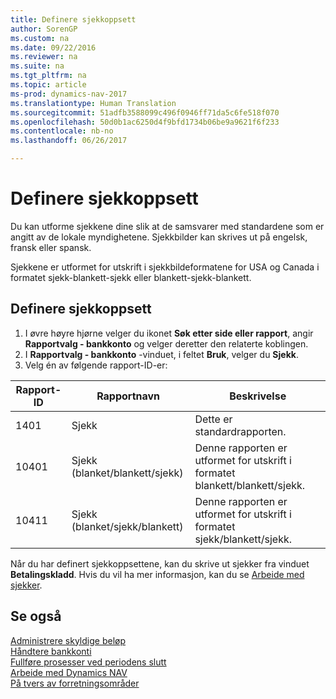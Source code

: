 ```yaml
---
title: Definere sjekkoppsett
author: SorenGP
ms.custom: na
ms.date: 09/22/2016
ms.reviewer: na
ms.suite: na
ms.tgt_pltfrm: na
ms.topic: article
ms-prod: dynamics-nav-2017
ms.translationtype: Human Translation
ms.sourcegitcommit: 51adfb3588099c496f0946ff71da5c6fe518f070
ms.openlocfilehash: 50d0b1ac6250d4f9bfd1734b06be9a9621f6f233
ms.contentlocale: nb-no
ms.lasthandoff: 06/26/2017

---
```


# <a name="how-to-define-check-layouts"></a>Definere sjekkoppsett

Du kan utforme sjekkene dine slik at de samsvarer med standardene som er angitt av de lokale myndighetene. Sjekkbilder kan skrives ut på engelsk, fransk eller spansk.

Sjekkene er utformet for utskrift i sjekkbildeformatene for USA og Canada i formatet sjekk-blankett-sjekk eller blankett-sjekk-blankett.

## <a name="to-define-check-layouts"></a>Definere sjekkoppsett
1. I øvre høyre hjørne velger du ikonet **Søk etter side eller rapport**, angir **Rapportvalg - bankkonto** og velger deretter den relaterte koblingen.
2. I **Rapportvalg - bankkonto** -vinduet, i feltet **Bruk**, velger du **Sjekk**.
3. Velg én av følgende rapport-ID-er:

| Rapport-ID   | Rapportnavn   | Beskrivelse |
|-------------|---------------|-------------|
|1401|Sjekk|Dette er standardrapporten.|
|10401|Sjekk (blanket/blankett/sjekk)|Denne rapporten er utformet for utskrift i formatet blankett/blankett/sjekk.|
|10411|Sjekk (blanket/sjekk/blankett)|Denne rapporten er utformet for utskrift i formatet sjekk/blankett/sjekk.|

Når du har definert sjekkoppsettene, kan du skrive ut sjekker fra vinduet **Betalingskladd**. Hvis du vil ha mer informasjon, kan du se [Arbeide med sjekker](payables-how-work-checks.md).

## <a name="see-also"></a>Se også
[Administrere skyldige beløp](payables-manage-payables.md)  
[Håndtere bankkonti](bank-manage-bank-accounts.md)   
[Fullføre prosesser ved periodens slutt](year-how-complete-period-end-processes.md)  
[Arbeide med Dynamics NAV](ui-work-product.md)  
[På tvers av forretningsområder](ui-across-business-areas.md)

